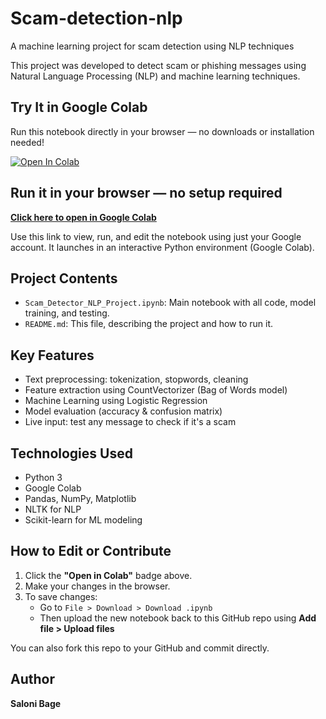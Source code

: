 # Scam-detection-nlp
A machine learning project for scam detection using NLP techniques

This project was developed to detect scam or phishing messages using Natural Language Processing (NLP) and machine learning techniques.

## Try It in Google Colab

Run this notebook directly in your browser — no downloads or installation needed!

[![Open In Colab](https://colab.research.google.com/assets/colab-badge.svg)](https://colab.research.google.com/github/Saloni-019/scam-detection-nlp/blob/main/Scam_Detector_NLP_Project.ipynb)

## Run it in your browser — no setup required

**[Click here to open in Google Colab](https://colab.research.google.com/github/Saloni-019/scam-detection-nlp/blob/main/Scam_Detector_NLP_Project.ipynb)**

Use this link to view, run, and edit the notebook using just your Google account. It launches in an interactive Python environment (Google Colab).

## Project Contents

- `Scam_Detector_NLP_Project.ipynb`: Main notebook with all code, model training, and testing.
- `README.md`: This file, describing the project and how to run it.

## Key Features

- Text preprocessing: tokenization, stopwords, cleaning
- Feature extraction using CountVectorizer (Bag of Words model)
- Machine Learning using Logistic Regression
- Model evaluation (accuracy & confusion matrix)
- Live input: test any message to check if it's a scam

## Technologies Used

- Python 3
- Google Colab
- Pandas, NumPy, Matplotlib
- NLTK for NLP
- Scikit-learn for ML modeling

## How to Edit or Contribute

1. Click the **"Open in Colab"** badge above.
2. Make your changes in the browser.
3. To save changes:
   - Go to `File > Download > Download .ipynb`
   - Then upload the new notebook back to this GitHub repo using **Add file > Upload files**

You can also fork this repo to your GitHub and commit directly.

## Author
 **Saloni Bage**
